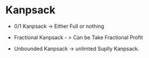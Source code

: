 # Kanpsack 

- 0/1 Kanpsack -> Either Full or nothing

- Fractional Kanpsack - > Can be Take Fractional Profit 


- Unbounded Kanpsack -> unlimted Suplly Kanpsack.
